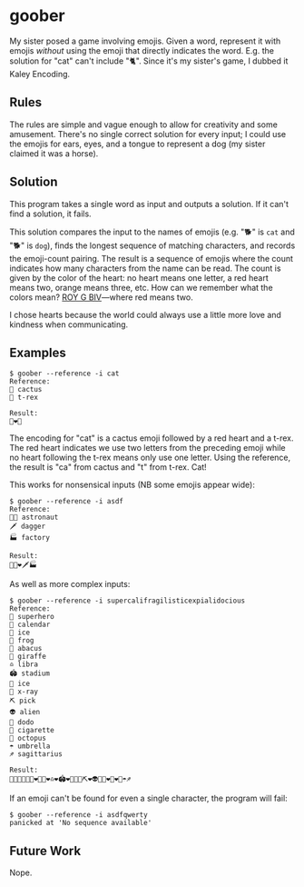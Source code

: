 # goober

My sister posed a game involving emojis. Given a word, represent it with emojis _without_ using the emoji that directly indicates the word. E.g. the solution for "cat" can't include "🐈". Since it's my sister's game, I dubbed it Kaley Encoding.

## Rules

The rules are simple and vague enough to allow for creativity and some amusement. There's no single correct solution for every input; I could use the emojis for ears, eyes, and a tongue to represent a dog (my sister claimed it was a horse).

## Solution

This program takes a single word as input and outputs a solution. If it can't find a solution, it fails.

This solution compares the input to the names of emojis (e.g. "🐕" is `cat` and "🐕" is `dog`), finds the longest sequence of matching characters, and records the emoji-count pairing. The result is a sequence of emojis where the count indicates how many characters from the name can be read. The count is given by the color of the heart: no heart means one letter, a red heart means two, orange means three, etc. How can we remember what the colors mean? [ROY G BIV](https://en.wikipedia.org/wiki/ROYGBIV)—where red means two.

I chose hearts because the world could always use a little more love and kindness when communicating.

## Examples

```
$ goober --reference -i cat
Reference:
🌵 cactus
🦖 t-rex

Result:
🌵❤️🦖
```

The encoding for "cat" is a cactus emoji followed by a red heart and a t-rex. The red heart indicates we use two letters from the preceding emoji while no heart following the t-rex means only use one letter. Using the reference, the result is "ca" from cactus and "t" from t-rex. Cat!

This works for nonsensical inputs (NB some emojis appear wide):

```
$ goober --reference -i asdf
Reference:
🧑‍🚀 astronaut
🗡️ dagger
🏭 factory

Result:
🧑‍🚀❤️🗡️🏭
```

As well as more complex inputs:

```
$ goober --reference -i supercalifragilisticexpialidocious
Reference:
🦸 superhero
📅 calendar
🧊 ice
🐸 frog
🧮 abacus
🦒 giraffe
♎ libra
🏟️ stadium
🧊 ice
🩻 x-ray
⛏️ pick
👽 alien
🦤 dodo
🚬 cigarette 
🐙 octopus
☂️ umbrella
♐ sagittarius

Result:
🦸💚📅🧡🧊🐸❤️🧮🦒❤️♎❤️🏟️❤️🧊🧡🩻⛏️❤️👽🧡🦤❤️🚬❤️🐙☂️♐
```

If an emoji can't be found for even a single character, the program will fail:

```
$ goober --reference -i asdfqwerty
panicked at 'No sequence available'
```

## Future Work

Nope.

